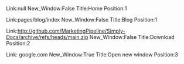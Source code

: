 

Link:null New_Window:False Title:Home Position:1 

Link:pages/blog/index New_Window:False Title:Blog Position:1 


Link:http://github.com/MarketingPipeline/Simply-Docs/archive/refs/heads/main.zip New_Window:False Title:Download Position:2


Link: google.com New_Window:True Title:Open new window Position:3 
